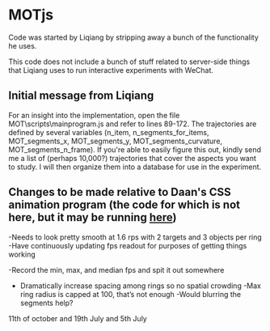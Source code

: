 # MOTjs

Code was started by Liqiang by stripping away a bunch of the functionality he uses. 

This code does not include a bunch of stuff related to server-side things that Liqiang uses to run interactive experiments with WeChat.

## Initial message from Liqiang

For an insight into the implementation, open the file MOT\scripts\mainprogram.js and refer to lines 89-172. The trajectories are defined by several variables (n_item, n_segments_for_items, MOT_segments_x, MOT_segments_y, MOT_segments_curvature, MOT_segments_n_frame). If you're able to easily figure this out, kindly send me a list of (perhaps 10,000?) trajectories that cover the aspects you want to study. I will then organize them into a database for use in the experiment.

## Changes to be made relative to Daan's CSS animation program (the code for which is not here, but it may be running [here](https://experiments.psychsydexp.net/s_test/spinning_speed_test/))

-Needs to look pretty smooth at 1.6 rps with 2 targets and 3 objects per ring
-Have continuously updating fps readout for purposes of getting things working

-Record the min, max, and median fps and spit it out somewhere
- Dramatically increase spacing among rings so no spatial crowding
-Max ring radius is capped at 100, that’s not enough
-Would blurring the segments help?

11th of october and 19th July and 5th July